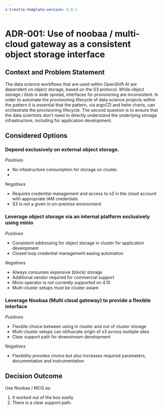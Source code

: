 ```yaml
---
x-trestle-template-version: 0.0.1
---
```


# ADR-001: Use of noobaa / multi-cloud gateway as a consistent object storage interface

## Context and Problem Statement

The data science workflows that are used within OpenShift AI are dependent on object storage, based on the S3 protocol.
While object storage / blob is wide spread, interfaces for provisioning are inconsistent.
In order to automate the provisioning lifecycle of data science projects within the pattern it is essential that the pattern, via argoCD and helm charts, can orchestrate the provisioning lifecycle.
The second question is to ensure that the data scientists don't need to directly understand the underlying storage infrastructure, including for application development.

## Considered Options

### Depend exclusively on external object storage.

*Positives*

- No infastructure consumption for storage on cluster.
-

*Negatives*

- Requires credential management and access to s3 in the cloud account with appropriate IAM credentials.
- S3 is not a given in on-premise environment

### Leverage object storage via an internal platform exclusively using minio

*Positives*

- Consistent addressing for object storage in cluster for application development
- Closed loop credential management easing automation

*Negatives*

- Always consumes expensive (block) storage
- Additional vendor required for commercial support
- Minio operator is not currently supported on 4.15
- Multi-cluster setups must be cluster aware

### Leverage Noobaa (Multi cloud gateway) to provide a flexible interface

*Positives*

- Flexible choice between using in cluster and out of cluster storage
- Multi-cluster setups can obfuscate origin of s3 across multiple sites
- Clear support path for downstream development

*Negatives*

- Flexibility provides choice but also increases required parameters, documentation and instrumentation

## Decision Outcome

Use Noobaa / MCG as:

1. It worked out of the box easily
1. There is a clear support path.
